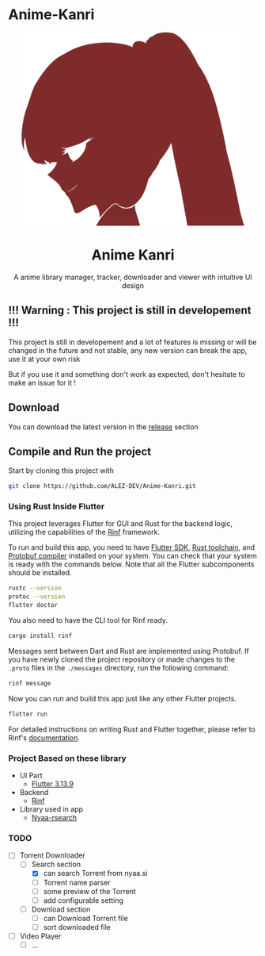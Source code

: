 # Anime-Kanri

<p align="center">
    <img src="./docs/logo.svg" title="AnimeKanri" alt="AnimeKanri" width="450" height="390"/><br>
</p>

<div align="center">
    <h1>Anime Kanri</h1>
</div>

<p align="center">A anime library manager, tracker, downloader and viewer with intuitive UI design</p>

## !!! Warning : This project is still in developement !!!

This project is still in developement and a lot of features is missing or will be changed in the future
and not stable, any new version can break the app, use it at your own risk

But if you use it and something don't work as expected, don't hesitate to make an issue for it !

## Download

You can download the latest version in the [release](https://github.com/ALEZ-DEV/Anime-Kanri/releases) section

## Compile and Run the project

Start by cloning this project with

```bash
git clone https://github.com/ALEZ-DEV/Anime-Kanri.git
```

### Using Rust Inside Flutter

This project leverages Flutter for GUI and Rust for the backend logic,
utilizing the capabilities of the
[Rinf](https://pub.dev/packages/rinf) framework.

To run and build this app, you need to have
[Flutter SDK](https://docs.flutter.dev/get-started/install),
[Rust toolchain](https://www.rust-lang.org/tools/install),
and [Protobuf compiler](https://grpc.io/docs/protoc-installation)
installed on your system.
You can check that your system is ready with the commands below.
Note that all the Flutter subcomponents should be installed.

```bash
rustc --version
protoc --version
flutter doctor
```

You also need to have the CLI tool for Rinf ready.

```bash
cargo install rinf
```

Messages sent between Dart and Rust are implemented using Protobuf.
If you have newly cloned the project repository
or made changes to the `.proto` files in the `./messages` directory,
run the following command:

```bash
rinf message
```

Now you can run and build this app just like any other Flutter projects.

```bash
flutter run
```

For detailed instructions on writing Rust and Flutter together,
please refer to Rinf's [documentation](https://rinf-docs.cunarist.com).

### Project Based on these library

- UI Part
  - [Flutter 3.13.9](https://flutter.dev/)
- Backend
  - [Rinf](https://github.com/cunarist/rinf)
- Library used in app
  - [Nyaa-rsearch](https://github.com/ALEZ-DEV/Nyaa-rsearch)

### TODO

- [ ] Torrent Downloader
  - [ ] Search section
    - [X] can search Torrent from nyaa.si
    - [ ] Torrent name parser
    - [ ] some preview of the Torrent
    - [ ] add configurable setting
  - [ ] Download section
    - [ ] can Download Torrent file
    - [ ] sort downloaded file
- [ ] Video Player
  - [ ] ...